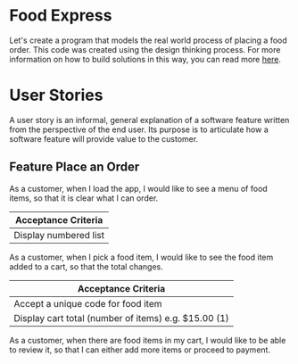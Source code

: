 # Food Express

Let's create a program that models the real world process of placing a food order. This code was created using the design thinking process. For more information on how to build solutions in this way, you can read more [here](https://erikacamilleri.wixsite.com/bytesizelearning/post/chapter-50-problem-solving).

# User Stories

 A user story is an informal, general explanation of a software feature written from the perspective of the end user. Its purpose is to articulate how a software feature will provide value to the customer.

## Feature Place an Order

As a customer, when I load the app, I would like to see a menu of food items, so that it is clear what I can order.

| Acceptance Criteria      |
| ------------------------ |
| Display numbered list    | 

As a customer, when I pick a food item, I would like to see the food item added to a cart, so that the total changes.

| Acceptance Criteria                   |
| ------------------------------------- |
| Accept a unique code for food item    |
| Display cart total (number of items) e.g. $15.00 (1) | 

As a customer, when there are food items in my cart, I would like to be able to review it, so that I can either add more items or proceed to payment.